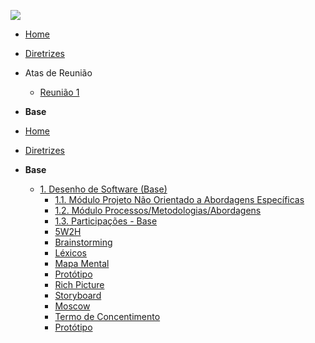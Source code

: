 <!-- _sidebar.md -->
![](https://logodownload.org/wp-content/uploads/2020/11/lojas-americanas-logo-1.png)

- [Home](/)
- [Diretrizes](Diretrizes/Diretrizes.md)
- Atas de Reunião
  - [Reunião 1](Atas/reuniao01.md)

- **Base**
- [Home](/docs)
- [Diretrizes](/Diretrizes/Diretrizes.md)

- **Base**
  - [1. Desenho de Software (Base)](/Base/1.Base.md)
    - [1.1. Módulo Projeto Não Orientado a Abordagens Específicas](/Base/1.1.AbordagemNaoEspecifica.md)
    - [1.2. Módulo Processos/Metodologias/Abordagens](/Base/1.2.ProcessosMetodologiasAbordagens.md)
    - [1.3. Participações - Base](/Base/1.3.ParticipacoesBase.md)
    <!-- - [Design Sprint](Base/DesignSprint.md) -->
    - [5W2H](Base/5w2h.md)
    - [Brainstorming](Base/Brainstorming.md)
    - [Léxicos](Base/Lexicos.md)
    - [Mapa Mental](Base/1.MapaMental.md)
    - [Protótipo](Base/Prototipo.md)
    - [Rich Picture](Base/richPicture.md)
    - [Storyboard](Base/Storyboard.md)
    - [Moscow](Base/Moscow.md)
    - [Termo de Concentimento](Base/Termo_Concentimento.md)
    - [Protótipo](Base/Prototipo.md)
<!-- 
- **Modelagem**
  - [2. Desenho de Software (Modelagem)](Modelagem/2.Modelagem.md)
    - [2.1. Módulo Projeto Orientado a Abordagens Tradicionais](Modelagem/2.1.ModelagemTradicional.md)
      - [2.1.1. Notação UML – Diagramas Estáticos](Modelagem/2.1.1.UMLEstaticos.md)
      - [2.1.2. Notação UML – Diagramas Dinâmicos](Modelagem/2.1.2.UMLDinamicos.md)
    - [2.2. Participações - Modelagem](Modelagem/2.2.ParticipacoesModelagem.md)

- **Padrões de Projeto**
  - [3. Desenho de Software (Padrões de Projeto)](PadroesDeProjeto/3.PadroesDeProjeto.md)
    - [Avaliado via Prova]

- **Arquitetura de Software & Reutilização**
  - [4. Desenho de Software (Arquitetura & Reutilização de Software)](ArquiteturaReutilizacao/4.ArquiteturaReutilizacao.md)
    - [4.1. Módulo Estilos e Padrões Arquiteturais](ArquiteturaReutilizacao/4.1.PadroesArquiteturais.md)
    - [4.2. Módulo Reutilização de Software](ArquiteturaReutilizacao/4.2.ReutilizacaoDeSoftware.md)
    - [4.3. Participações - Arquitetura & Reutilização de Software](ArquiteturaReutilizacao/4.3.ParticipacoesArqReutilizacao.md) -->
